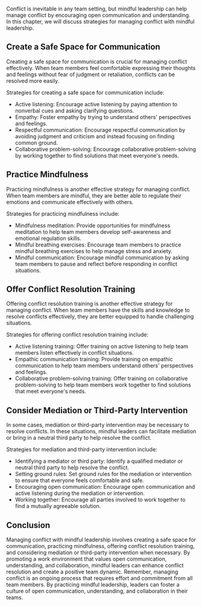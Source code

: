 
Conflict is inevitable in any team setting, but mindful leadership can help manage conflict by encouraging open communication and understanding. In this chapter, we will discuss strategies for managing conflict with mindful leadership.

Create a Safe Space for Communication
-------------------------------------

Creating a safe space for communication is crucial for managing conflict effectively. When team members feel comfortable expressing their thoughts and feelings without fear of judgment or retaliation, conflicts can be resolved more easily.

Strategies for creating a safe space for communication include:

* Active listening: Encourage active listening by paying attention to nonverbal cues and asking clarifying questions.
* Empathy: Foster empathy by trying to understand others' perspectives and feelings.
* Respectful communication: Encourage respectful communication by avoiding judgment and criticism and instead focusing on finding common ground.
* Collaborative problem-solving: Encourage collaborative problem-solving by working together to find solutions that meet everyone's needs.

Practice Mindfulness
--------------------

Practicing mindfulness is another effective strategy for managing conflict. When team members are mindful, they are better able to regulate their emotions and communicate effectively with others.

Strategies for practicing mindfulness include:

* Mindfulness meditation: Provide opportunities for mindfulness meditation to help team members develop self-awareness and emotional regulation skills.
* Mindful breathing exercises: Encourage team members to practice mindful breathing exercises to help manage stress and anxiety.
* Mindful communication: Encourage mindful communication by asking team members to pause and reflect before responding in conflict situations.

Offer Conflict Resolution Training
----------------------------------

Offering conflict resolution training is another effective strategy for managing conflict. When team members have the skills and knowledge to resolve conflicts effectively, they are better equipped to handle challenging situations.

Strategies for offering conflict resolution training include:

* Active listening training: Offer training on active listening to help team members listen effectively in conflict situations.
* Empathic communication training: Provide training on empathic communication to help team members understand others' perspectives and feelings.
* Collaborative problem-solving training: Offer training on collaborative problem-solving to help team members work together to find solutions that meet everyone's needs.

Consider Mediation or Third-Party Intervention
----------------------------------------------

In some cases, mediation or third-party intervention may be necessary to resolve conflicts. In these situations, mindful leaders can facilitate mediation or bring in a neutral third party to help resolve the conflict.

Strategies for mediation and third-party intervention include:

* Identifying a mediator or third party: Identify a qualified mediator or neutral third party to help resolve the conflict.
* Setting ground rules: Set ground rules for the mediation or intervention to ensure that everyone feels comfortable and safe.
* Encouraging open communication: Encourage open communication and active listening during the mediation or intervention.
* Working together: Encourage all parties involved to work together to find a mutually agreeable solution.

Conclusion
----------

Managing conflict with mindful leadership involves creating a safe space for communication, practicing mindfulness, offering conflict resolution training, and considering mediation or third-party intervention when necessary. By promoting a work environment that values open communication, understanding, and collaboration, mindful leaders can enhance conflict resolution and create a positive team dynamic. Remember, managing conflict is an ongoing process that requires effort and commitment from all team members. By practicing mindful leadership, leaders can foster a culture of open communication, understanding, and collaboration in their teams.
